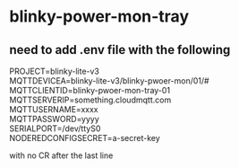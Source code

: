 # blinky-power-mon-tray
## need to add .env file with the following
PROJECT=blinky-lite-v3  
MQTTDEVICEA=blinky-lite-v3/blinky-pwoer-mon/01/#  
MQTTCLIENTID=blinky-pwoer-mon-tray-01  
MQTTSERVERIP=something.cloudmqtt.com  
MQTTUSERNAME=xxxx  
MQTTPASSWORD=yyyy  
SERIALPORT=/dev/ttyS0  
NODEREDCONFIGSECRET=a-secret-key    

with no CR after the last line

